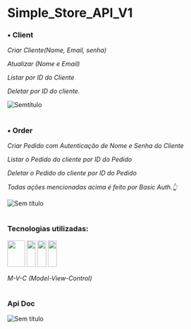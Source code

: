 # Simple_Store_API_V1

### • Client 

_Criar Cliente(Nome, Email, senha)_
 
_Atualizar (Nome e Email)_

_Listar por ID do Cliente_
 
_Deletar por ID do cliente._

 ![Semtítulo](https://github.com/hanspeterdietiker/simple_Store_API/assets/126719678/a92bf7c0-e8f9-4c4a-96d1-68aba7bbcbda)

#
### • Order 
_Criar Pedido com Autenticação de Nome e Senha do Cliente_

_Listar o Pedido do cliente por ID do Pedido_

_Deletar o Pedido do cliente por ID do Pedido_

_Todas ações mencionadas acima é feito por Basic Auth.👆_

![Sem título](https://github-production-user-asset-6210df.s3.amazonaws.com/126719678/282260205-86d04555-2d35-496d-b27c-1e79428acf22.png)

#
### Tecnologias utilizadas: 
<img width="40" height="60" src ="https://img.shields.io/badge/Java-ED8B00?style=for-the-badge&logo=openjdk&logoColor=white"/> <img width="20" height="60" src="https://img.shields.io/badge/Spring-6DB33F?style=for-the-badge&logo=spring&logoColor=white"/>
<img width="20" height="60" src="https://img.shields.io/badge/Hibernate-59666C?style=for-the-badge&logo=Hibernate&logoColor=white"/> <img width="20" height="60" src="https://img.shields.io/badge/GIT-E44C30?style=for-the-badge&logo=git&logoColor=white"/>

_M-V-C (Model-View-Control)_
#
### Api Doc

![Sem título](https://github.com/hanspeterdietiker/simple_Store_API/assets/126719678/4093783d-3228-4eeb-af95-d31c75594087)








